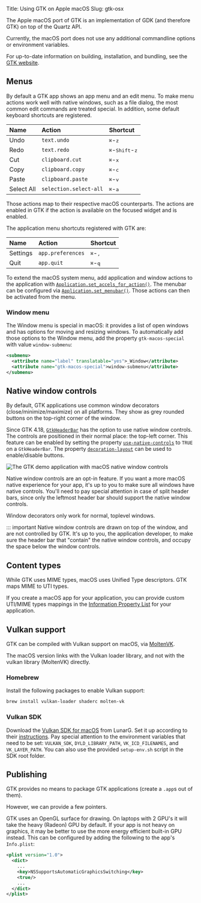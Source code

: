 Title: Using GTK on Apple macOS
Slug: gtk-osx

The Apple macOS port of GTK is an implementation of GDK (and therefore GTK)
on top of the Quartz API.

Currently, the macOS port does not use any additional commandline options
or environment variables.

For up-to-date information on building, installation, and bundling, see the
[GTK website](https://www.gtk.org/docs/installations/macos).

## Menus

By default a GTK app shows an app menu and an edit menu.
To make menu actions work well with native windows, such as a file dialog,
the most common edit commands are treated special. In addition, some default
keyboard shortcuts are registered.

| Name    | Action    | Shortcut |
|:--------|:----------|:------|
| Undo    | `text.undo` | <kbd>⌘</kbd>-<kbd>z</kbd> |
| Redo    | `text.redo` | <kbd>⌘</kbd>-<kbd>Shift</kbd>-<kbd>z |
| Cut     | `clipboard.cut` | <kbd>⌘</kbd>-<kbd>x</kbd> |
| Copy    | `clipboard.copy` | <kbd>⌘</kbd>-<kbd>c</kbd> |
| Paste   | `clipboard.paste` | <kbd>⌘</kbd>-<kbd>v</kbd> |
| Select All | `selection.select-all` | <kbd>⌘</kbd>-<kbd>a</kbd> |

Those actions map to their respective macOS counterparts.
The actions are enabled in GTK if the action is available on the focused widget
and is enabled.

The application menu shortcuts registered with GTK are:

| Name    | Action    | Shortcut |
|:--------|:----------|:------|
| Settings  | `app.preferences` | <kbd>⌘</kbd>-<kbd>,</kbd> |
| Quit | `app.quit` | <kbd>⌘</kbd>-<kbd>q</kbd> |

To extend the macOS system menu, add application and window actions to the
application with [`Application.set_accels_for_action()`](method.Application.set_accels_for_action.html).
The menubar can be configured via [`Application.set_menubar()`](method.Application.set_menubar.html).
Those actions can then be activated from the menu.

### Window menu

The Window menu is special in macOS: it provides a list of open windows and has options for moving and resizing
windows. To automatically add those options to the Window menu, add the property `gtk-macos-special` with
value `window-submenu`:

```xml
<submenu>
  <attribute name="label" translatable="yes">_Window</attribute>
  <attribute name="gtk-macos-special">window-submenu</attribute>
</submenu>
```

## Native window controls

By default, GTK applications use common window decorators (close/minimize/maximize) on all platforms.
They show as grey rounded buttons on the top-right corner of the window.

Since GTK 4.18, [`GtkHeaderBar`](class.HeaderBar.html) has the option to use native window controls.
The controls are positioned in their normal place: the top-left corner.
This feature can be enabled by setting the property [`use-native-controls`](property.HeaderBar.use-native-controls.html) to `TRUE` on a `GtkHeaderBar`.
The property [`decoration-layout`](property.HeaderBar.decoration-layout.html) can be used to
enable/disable buttons.

![The GTK demo application with macOS native window controls](macos-window-controls.png)

Native window controls are an opt-in feature. If you want a more macOS native experience for your app,
it's up to you to make sure all windows have native controls. You'll need to pay special attention in case of split header bars, since only the leftmost header bar should support the native window controls.

Window decorators only work for normal, toplevel windows.

::: important
    Native window controls are drawn on top of the window, and are not controlled by GTK.
    It's up to you, the application developer, to make sure the header bar that "contain" the
    native window controls, and occupy the space below the window controls.

## Content types

While GTK uses MIME types, macOS uses Unified Type descriptors.
GTK maps MIME to UTI types.

If you create a macOS app for your application, you can provide
custom UTI/MIME types mappings in the
[Information Property List](https://developer.apple.com/documentation/bundleresources/information_property_list)
for your application.

## Vulkan support

GTK can be compiled with Vulkan support on macOS, via
[MoltenVK](https://github.com/KhronosGroup/MoltenVK).

The macOS version links with the Vulkan loader library, and not with
the vulkan library (MoltenVK) directly.

### Homebrew

Install the following packages to enable Vulkan support:

```sh
brew install vulkan-loader shaderc molten-vk
```

### Vulkan SDK

Download the [Vulkan SDK for macOS](https://vulkan.lunarg.com/sdk/home) from LunarG.
Set it up according to their
[instructions](https://vulkan.lunarg.com/doc/sdk/latest/mac/getting_started.html).
Pay special attention to the environment variables that need to be set: `VULKAN_SDK`,
`DYLD_LIBRARY_PATH`, `VK_ICD_FILENAMES`, and `VK_LAYER_PATH`. You can also use the provided
`setup-env.sh` script in the SDK root folder.

## Publishing

GTK provides no means to package GTK applications (create a `.app`s out of them).

However, we can provide a few pointers.

GTK uses an OpenGL surface for drawing. On laptops with 2 GPU's it will take the heavy
(Radeon) GPU by default. If your app is not heavy on graphics, it may be better to use
the more energy efficient built-in GPU instead.
This can be configured by adding the following to the app's `Info.plist`:

```xml
<plist version="1.0">
  <dict>
    ...
    <key>NSSupportsAutomaticGraphicsSwitching</key>
    <true/>
    ...
  </dict>
</plist>
```
